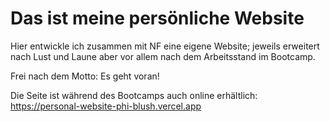 # Das ist meine persönliche Website

Hier entwickle ich zusammen mit NF eine eigene Website; jeweils erweitert nach Lust und Laune aber vor allem nach dem Arbeitsstand im Bootcamp.

Frei nach dem Motto: Es geht voran!

Die Seite ist während des Bootcamps auch online erhältlich: https://personal-website-phi-blush.vercel.app
